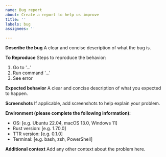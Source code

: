 ```yaml
---
name: Bug report
about: Create a report to help us improve
title: ''
labels: bug
assignees: ''

---
```


**Describe the bug**
A clear and concise description of what the bug is.

**To Reproduce**
Steps to reproduce the behavior:
1. Go to '...'
2. Run command '...'
3. See error

**Expected behavior**
A clear and concise description of what you expected to happen.

**Screenshots**
If applicable, add screenshots to help explain your problem.

**Environment (please complete the following information):**
 - OS: [e.g. Ubuntu 22.04, macOS 13.0, Windows 11]
 - Rust version: [e.g. 1.70.0]
 - TTR version: [e.g. 0.1.0]
 - Terminal: [e.g. bash, zsh, PowerShell]

**Additional context**
Add any other context about the problem here.
